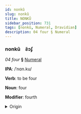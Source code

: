 ```yaml
---
id: nonkû
slug: nonkû
title: NONKÛ
sidebar_position: 731
tags: [nonkû, Numeral, Dravidian]
description: 04 four § Numeral
---
```


### nonkû&emsp;<span kind="abugida">ƨ̃ɔʄ</span>

*04 four* **§** [Numeral](../../tags/Numeral)

**IPA**: /ˈnɑn.ku/

**Verb**: to be four

**Noun**: four

**Modifier**: fourth

<details>
    <summary>Origin</summary>
    Tamil நான்கு nāṉku [n̪aːnkɯ]<br/>
    <em>Dravidian Language Family</em>
</details>